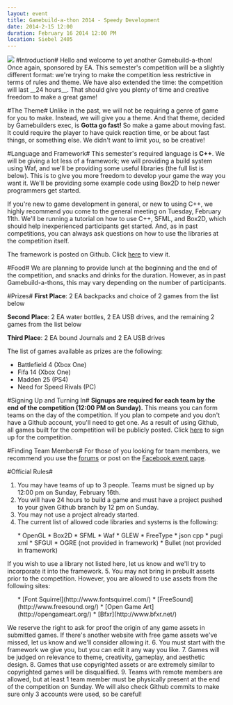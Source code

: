 ```yaml
---
layout: event
title: Gamebuild-a-thon 2014 - Speedy Development
date: 2014-2-15 12:00
duration: February 16 2014 12:00 PM
location: Siebel 2405
---
```


<img src="{{ site.url }}/img/events/gb_2014_thumbnail.png" class="small" />
#Introduction#
Hello and welcome to yet another Gamebuild-a-thon! Once again, sponsored by EA. This semester's competition will be a slightly different format: we're trying to make the competition less restrictive in terms of rules and theme. We have also extended the time: the competition will last __24 hours__. That should give you plenty of time and creative freedom to make a great game!

#The Theme#
Unlike in the past, we will not be requiring a genre of game for you to make. Instead, we will give you a theme. And that theme, decided by Gamebuilders exec, is __Gotta go fast!__ So make a game about moving fast. It could require the player to have quick reaction time, or be about fast things, or something else. We didn't want to limit you, so be creative!

#Language and Framework#
This semester's required language is __C++__. We will be giving a lot less of a framework; we will providing a build system using Waf, and we'll be providing some useful libraries (the full list is below). This is to give you more freedom to develop your game the way you want it. We'll be providing some example code using Box2D to help newer programmers get started.

If you're new to game development in general, or new to using C++, we highly recommend you come to the general meeting on Tuesday, February 11th. We'll be running a tutorial on how to use C++, SFML, and Box2D, which should help inexperienced participants get started. And, as in past competitions, you can always ask questions on how to use the libraries at the competition itself.

The framework is posted on Github. Click [here](https://github.com/GameBuilders/gamebase) to view it.

#Food#
We are planning to provide lunch at the beginning and the end of the competition, and snacks and drinks for the duration. However, as in past Gamebuild-a-thons, this may vary depending on the number of participants.

#Prizes#
__First Place__: 2 EA backpacks and choice of 2 games from the list below

__Second Place__: 2 EA water bottles, 2 EA USB drives, and the remaining 2 games from the list below

__Third Place__: 2 EA bound Journals and 2 EA USB drives

The list of games available as prizes are the following:

* Battlefield 4 (Xbox One)
* Fifa 14 (Xbox One)
* Madden 25 (PS4)
* Need for Speed Rivals (PC)

#Signing Up and Turning In#
__Signups are required for each team by the end of the competition (12:00 PM on Sunday).__ This means you can form teams on the day of the competition. If you plan to compete and you don't have a Github account, you'll need to get one. As a result of using Github, all games built for the competition will be publicly posted. Click [here](https://docs.google.com/forms/d/1tEuqBpx3vwq1oqXYlS6rAsWeKLsIsrlbuffXXm5zFKI/viewform) to sign up for the competition.

#Finding Team Members#
For those of you looking for team members, we recommend you use the [forums](http://www.acm.uiuc.edu/gamebuilders-forum/forumdisplay.php?fid=26) or post on the [Facebook event page](https://www.facebook.com/events/355140677961420/357238577751630/?notif_t=plan_mall_activity).

#Official Rules#
1. You may have teams of up to 3 people. Teams must be signed up by 12:00 pm on Sunday, February 16th. 
2. You will have 24 hours to build a game and must have a project pushed to your given Github branch by 12 pm on Sunday.
3. You may not use a project already started.
4. The current list of allowed code libraries and systems is the following:
<ul>
* OpenGL
* Box2D
* SFML
* Waf
* GLEW
* FreeType
* json cpp
* pugi xml
* SFGUI
* OGRE (not provided in framework)
* Bullet (not provided in framework)
</ul>
If you wish to use a library not listed here, let us know and we'll try to incorporate it into the framework. 
5. You may not bring in prebuilt assets prior to the competition. However, you are allowed to use assets from the following sites:
<ul>
* [Font Squirrel](http://www.fontsquirrel.com/)
* [FreeSound](http://www.freesound.org/)
* [Open Game Art](http://opengameart.org/)
* [Bfxr](http://www.bfxr.net/)
</ul>
We reserve the right to ask for proof the origin of any game assets in submitted games. If there's another website with free game assets we've missed, let us know and we'll consider allowing it.
6. You must start with the framework we give you, but you can edit it any way you like.
7. Games will be judged on relevance to theme, creativity, gameplay, and aesthetic design.
8. Games that use copyrighted assets or are extremely similar to copyrighted games will be disqualified.
9. Teams with remote members are allowed, but at least 1 team member must be physically present at the end of the competition on Sunday. We will also check Github commits to make sure only 3 accounts were used, so be careful!


